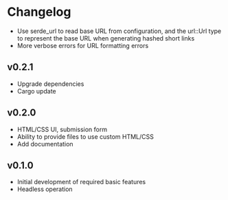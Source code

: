 # Changelog

- Use serde_url to read base URL from configuration, and the url::Url type to
  represent the base URL when generating hashed short links
- More verbose errors for URL formatting errors

## v0.2.1

- Upgrade dependencies
- Cargo update

## v0.2.0

- HTML/CSS UI, submission form
- Ability to provide files to use custom HTML/CSS
- Add documentation

## v0.1.0

- Initial development of required basic features
- Headless operation
